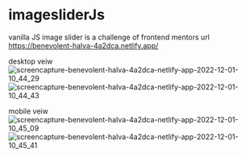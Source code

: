 # imagesliderJs
vanilla JS image slider is a challenge of frontend mentors
url https://benevolent-halva-4a2dca.netlify.app/


desktop veiw
![screencapture-benevolent-halva-4a2dca-netlify-app-2022-12-01-10_44_29](https://user-images.githubusercontent.com/106579572/204971256-0f3243d0-05e5-42c9-b36e-0eb84749e844.png)
![screencapture-benevolent-halva-4a2dca-netlify-app-2022-12-01-10_44_43](https://user-images.githubusercontent.com/106579572/204971280-31d6ff91-e4b6-445a-a7f4-075bda847bed.png)


mobile veiw
![screencapture-benevolent-halva-4a2dca-netlify-app-2022-12-01-10_45_09](https://user-images.githubusercontent.com/106579572/204971352-0a824185-9173-4f9b-9ffd-055d92544287.png)
![screencapture-benevolent-halva-4a2dca-netlify-app-2022-12-01-10_45_41](https://user-images.githubusercontent.com/106579572/204971414-9849b683-92bb-4446-8d93-7d0d95e0be29.png)
